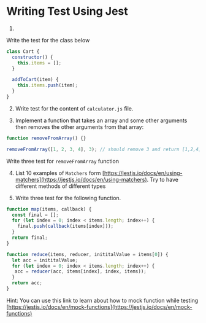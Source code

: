 # Writing Test Using Jest

1.

Write the test for the class below

```js
class Cart {
  constructor() {
    this.items = [];
  }

  addToCart(item) {
    this.items.push(item);
  }
}
```

2. Write test for the content of `calculator.js` file.

3. Implement a function that takes an array and some other arguments then removes the other arguments from that array:

```js
function removeFromArray() {}

removeFromArray([1, 2, 3, 4], 3); // should remove 3 and return [1,2,4]
```

Write three test for `removeFromArray` function

4. List 10 examples of `Matchers` form [https://jestjs.io/docs/en/using-matchers](https://jestjs.io/docs/en/using-matchers). Try to have different methods of different types

5. Write three test for the following function.

```js
function map(items, callback) {
  const final = [];
  for (let index = 0; index < items.length; index++) {
    final.push(callback(items[index]));
  }
  return final;
}
```

```js
function reduce(items, reducer, inititalValue = items[0]) {
  let acc = inititalValue;
  for (let index = 0; index < items.length; index++) {
   acc = reducer(acc, items[index], index, items));
  }
  return acc;
}
```

Hint: You can use this link to learn about how to mock function while testing [https://jestjs.io/docs/en/mock-functions](https://jestjs.io/docs/en/mock-functions)
